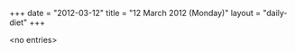 +++
date = "2012-03-12"
title = "12 March 2012 (Monday)"
layout = "daily-diet"
+++


\<no entries\>

